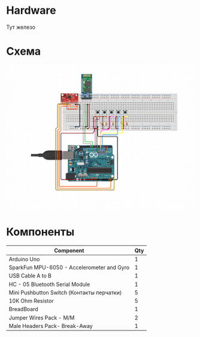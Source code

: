 # Hardware

Тут железо

# Схема

![circuit](circuit.png)

# Компоненты

| Component | Qty |
|---|---|
| Arduino Uno | 1 |
| SparkFun MPU-6050 - Accelerometer and Gyro | 1 |
| USB Cable A to B | 1 |
| HC - 05 Bluetooth Serial Module | 1 |
| Mini Pushbutton Switch (Контакты перчатки) | 5 |
| 10K Ohm Resistor | 5 |
| BreadBoard | 1 |
| Jumper Wires Pack - M/M | 2 |
| Male Headers Pack- Break-Away | 1 |
